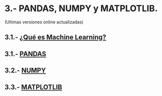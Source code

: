 # 3.- PANDAS, NUMPY y MATPLOTLIB.
(Ultimas versiones online actualizadas)


## 3.1.- [¿Qué es Machine Learning?](https://github.com/CharlieScot/Inteligencia-Artificial/blob/main/MODULO_3/Qu%C3%A9%20es%20Machine%20Learning.pdf)

## 3.1.- [PANDAS](https://colab.research.google.com/drive/1TO1uqx2ymCVspA7CXyDWraCGOdDZ_K6_)

## 3.2.- [NUMPY](https://colab.research.google.com/drive/1HQlCVEgJ7snZCb8xOJYsosrWDNhHWM5o)

## 3.3.- [MATPLOTLIB](https://colab.research.google.com/drive/1-Wol8mDltt57ET0vQVfkgOAcI8-vglKJ)
